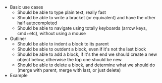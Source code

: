 
  - Basic use cases
    - Should be able to type plain text, really fast
    - Should be able to write a bracket (or equivalent) and have the other half autocompleted
    - Should be able to navigate using totally keyboards (arrow keys, cmd+etc), without using a mouse
  - Outliner
    - Should be able to indent a block to its parent
    - Should be able to outdent a block, even if it's not the last block
    - Should be able to add a block, if it's the end we should create a new object below, otherwise the top one should be new
    - Should be able to delete a block, and determine what we should do (merge with parent, merge with last, or just delete)
  - Example